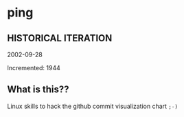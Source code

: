 # ping

## HISTORICAL ITERATION
2002-09-28

Incremented: 1944

## What is this?? 
Linux skills to hack the github commit visualization chart `;-)`

